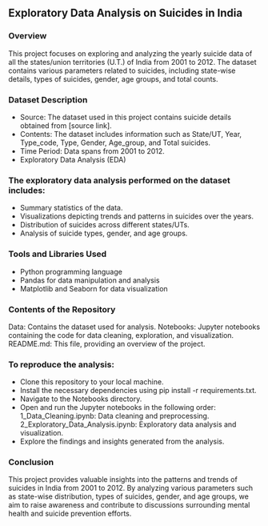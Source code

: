 ## Exploratory Data Analysis on Suicides in India
### Overview
This project focuses on exploring and analyzing the yearly suicide data of all the states/union territories (U.T.) of India from 2001 to 2012. The dataset contains various parameters related to suicides, including state-wise details, types of suicides, gender, age groups, and total counts.

### Dataset Description
- Source: The dataset used in this project contains suicide details obtained from [source link].
- Contents: The dataset includes information such as State/UT, Year, Type_code, Type, Gender, Age_group, and Total suicides.
- Time Period: Data spans from 2001 to 2012.
- Exploratory Data Analysis (EDA)

### The exploratory data analysis performed on the dataset includes:
- Summary statistics of the data.
- Visualizations depicting trends and patterns in suicides over the years.
- Distribution of suicides across different states/UTs.
- Analysis of suicide types, gender, and age groups.

### Tools and Libraries Used
- Python programming language
- Pandas for data manipulation and analysis
- Matplotlib and Seaborn for data visualization

### Contents of the Repository
Data: Contains the dataset used for analysis.
Notebooks: Jupyter notebooks containing the code for data cleaning, exploration, and visualization.
README.md: This file, providing an overview of the project.

### To reproduce the analysis:
- Clone this repository to your local machine.
- Install the necessary dependencies using pip install -r requirements.txt.
- Navigate to the Notebooks directory.
- Open and run the Jupyter notebooks in the following order:
  1_Data_Cleaning.ipynb: Data cleaning and preprocessing.
  2_Exploratory_Data_Analysis.ipynb: Exploratory data analysis and visualization.
- Explore the findings and insights generated from the analysis.

### Conclusion
This project provides valuable insights into the patterns and trends of suicides in India from 2001 to 2012. By analyzing various parameters such as state-wise distribution, types of suicides, gender, and age groups, we aim to raise awareness and contribute to discussions surrounding mental health and suicide prevention efforts.
